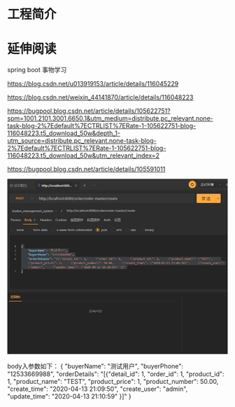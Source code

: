 # 工程简介

# 延伸阅读

spring boot  事物学习

https://blog.csdn.net/u013919153/article/details/116045229

https://blog.csdn.net/weixin_44141870/article/details/116048223

https://bugpool.blog.csdn.net/article/details/105622751?spm=1001.2101.3001.6650.1&utm_medium=distribute.pc_relevant.none-task-blog-2%7Edefault%7ECTRLIST%7ERate-1-105622751-blog-116048223.t5_download_50w&depth_1-utm_source=distribute.pc_relevant.none-task-blog-2%7Edefault%7ECTRLIST%7ERate-1-105622751-blog-116048223.t5_download_50w&utm_relevant_index=2

https://bugpool.blog.csdn.net/article/details/105591011

![img.png](img.png)

body入参数如下：
{
"buyerName": "测试用户",
"buyerPhone": "12533669988",
"orderDetails": "[{\"detail_id\": 1,     \"order_id\": 1,     \"product_id\": 1,     \"product_name\": \"TEST\",     \"product_price\": 1,     \"product_number\": 50.00,     \"create_time\": \"2020-04-13 21:09:50\",     \"create_user\": \"admin\",     \"update_time\": \"2020-04-13 21:10:59\" }]"
}